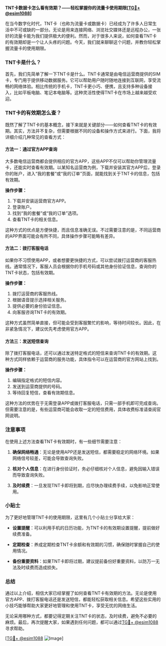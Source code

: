 **TNT卡数据卡怎么看有效期？——轻松掌握你的流量卡使用期限[[TG💪+ @esim1088](https://t.me/s/esim1088)]**

在当今数字化时代，TNT卡（也称为流量卡或数据卡）已经成为了许多人日常生活中不可或缺的一部分。无论是用来连接网络、浏览社交媒体还是远程办公，一张好的流量卡能为我们提供极大的便利。然而，对于很多人来说，如何查看TNT卡的有效期却是一个让人头疼的问题。今天，我们就来聊聊这个问题，并教你轻松掌握流量卡的使用期限。

### TNT卡是什么？

首先，我们先简单了解一下TNT卡是什么。TNT卡通常是由电信运营商提供的SIM卡，专门用于提供移动数据服务。它可以帮助用户随时随地连接到互联网，享受流畅的网络体验。相比传统的手机卡，TNT卡更小巧、便携，且支持多种设备接入，比如平板电脑、笔记本电脑等。这种灵活性使得TNT卡在市场上越来越受欢迎。

### TNT卡的有效期怎么查？

既然了解了TNT卡的基本概念，接下来就是关键部分——如何查看TNT卡的有效期。其实，方法并不复杂，但需要根据不同的设备和操作方式来进行。下面，我将详细介绍几种常见的查看方式：

#### 方法一：通过官方APP查询

大多数电信运营商都会提供相应的官方APP，这些APP不仅可以帮助你管理流量卡，还能实时查看有效期。以某知名运营商为例，下载并安装其官方APP后，登录你的账户，进入“我的套餐”或“我的订单”页面，就能找到关于TNT卡的信息，包括有效期。

**操作步骤：**
1. 下载并安装运营商官方APP。
2. 登录账户。
3. 找到“我的套餐”或“我的订单”选项。
4. 查看TNT卡的相关信息。

这种方式的优点是方便快捷，而且信息准确无误。不过需要注意的是，不同运营商的APP界面可能会有所不同，具体操作步骤可能略有差异。

#### 方法二：拨打客服电话

如果你不习惯使用APP，或者想要更快捷的方式，可以尝试拨打运营商的客服热线。通常情况下，客服人员会根据你的手机号码或其他身份验证信息，查询你的TNT卡状态，包括有效期。

**操作步骤：**
1. 拨打运营商的客服热线。
2. 根据语音提示选择相关服务。
3. 提供必要的身份验证信息。
4. 向客服咨询TNT卡的有效期。

这种方式虽然简单直接，但可能会受到客服繁忙的影响，等待时间较长。因此，在非紧急情况下，建议优先考虑使用官方APP。

#### 方法三：发送短信查询

除了拨打客服电话，还可以通过发送特定格式的短信来查询TNT卡的有效期。这种方式同样依赖于运营商的服务功能，具体指令可以在运营商的官方网站上找到。

**操作步骤：**
1. 编辑指定格式的短信内容。
2. 发送到运营商提供的号码。
3. 等待回复短信，查看有效期信息。

这种方法的优势在于无需登录APP或拨打客服电话，只需一部手机即可完成查询。但需要注意的是，有些运营商可能会收取一定的短信费用，具体收费标准请查阅官网说明。

### 注意事项

在使用上述方法查看TNT卡有效期时，有一些细节需要注意：

1. **确保网络畅通**：无论是使用APP还是发送短信，都需要稳定的网络环境。如果网络信号较差，可能会导致查询失败。
   
2. **核对个人信息**：在进行身份验证时，务必仔细核对个人信息，避免因输入错误而导致查询失败。

3. **及时续费**：一旦发现TNT卡即将到期，应尽快办理续费手续，以免影响正常使用。

### 小贴士

为了更好地管理TNT卡的使用期限，这里有几个小贴士分享给大家：

- **设置提醒**：可以利用手机的日历功能，为TNT卡的有效期设置提醒，提前做好续费准备。
  
- **定期检查**：养成定期检查TNT卡余额和有效期的习惯，确保随时掌握自己的使用情况。

- **备份重要资料**：如果TNT卡即将过期，建议提前备份好重要资料，以防万一无法及时续费而造成损失。

### 总结

通过以上介绍，相信大家已经掌握了如何查看TNT卡有效期的方法。无论是使用官方APP、拨打客服电话还是发送短信，都能轻松获取相关信息。希望这些实用的小技巧能够帮助大家更好地管理和使用TNT卡，享受无忧的网络生活。

无论采用哪种方式，都要记得定期关注TNT卡的状态，及时续费，避免不必要的麻烦。最后，再次提醒大家，如果遇到任何问题，都可以通过[TG💪+ @esim1088](https://t.me/s/esim1088)寻求帮助。

[[TG💪+ @esim1088](https://t.me/s/esim1088) ![Image](https://i.postimg.cc/4NQfJmqS/Snipaste-2025-05-13-00-14-12.png)]
